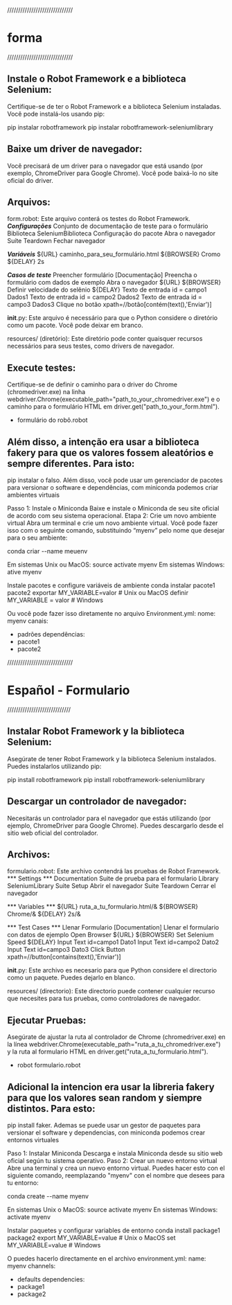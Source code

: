 //////////////////////////////
# forma
//////////////////////////////
## Instale o Robot Framework e a biblioteca Selenium:
Certifique-se de ter o Robot Framework e a biblioteca Selenium instaladas. Você pode instalá-los usando pip:

pip instalar robotframework
pip instalar robotframework-seleniumlibrary


## Baixe um driver de navegador:
Você precisará de um driver para o navegador que está usando (por exemplo, ChromeDriver para Google Chrome). Você pode baixá-lo no site oficial do driver.


## Arquivos:
form.robot: Este arquivo conterá os testes do Robot Framework.
***Configurações***
Conjunto de documentação de teste para o formulário
Biblioteca SeleniumBiblioteca
Configuração do pacote Abra o navegador
Suíte Teardown Fechar navegador

***Variáveis***
${URL} caminho_para_seu_formulário.html
${BROWSER} Cromo
${DELAY} 2s

***Casos de teste***
Preencher formulário
     [Documentação] Preencha o formulário com dados de exemplo
     Abra o navegador ${URL} ${BROWSER}
     Definir velocidade do selênio ${DELAY}
     Texto de entrada id = campo1 Dados1
     Texto de entrada id = campo2 Dados2
     Texto de entrada id = campo3 Dados3
     Clique no botão xpath=//botão[contém(text(),'Enviar')]


__init__.py: Este arquivo é necessário para que o Python considere o diretório como um pacote. Você pode deixar em branco.

resources/ (diretório): Este diretório pode conter quaisquer recursos necessários para seus testes, como drivers de navegador.

## Execute testes:
Certifique-se de definir o caminho para o driver do Chrome (chromedriver.exe) na linha webdriver.Chrome(executable_path="path_to_your_chromedriver.exe") e o caminho para o formulário HTML em driver.get("path_to_your_form.html").
- formulário do robô.robot


## Além disso, a intenção era usar a biblioteca fakery para que os valores fossem aleatórios e sempre diferentes. Para isto:
pip instalar o falso. Além disso, você pode usar um gerenciador de pacotes para versionar o software e dependências, com miniconda podemos criar ambientes virtuais


Passo 1: Instale o Miniconda
Baixe e instale o Miniconda de seu site oficial de acordo com seu sistema operacional.
Etapa 2: Crie um novo ambiente virtual
Abra um terminal e crie um novo ambiente virtual. Você pode fazer isso com o seguinte comando, substituindo “myenv” pelo nome que desejar para o seu ambiente:

conda criar --name meuenv

Em sistemas Unix ou MacOS: source activate myenv
Em sistemas Windows: ative myenv


Instale pacotes e configure variáveis ​​de ambiente
conda instalar pacote1 pacote2
exportar MY_VARIABLE=valor # Unix ou MacOS
definir MY_VARIABLE = valor # Windows

Ou você pode fazer isso diretamente no arquivo Environment.yml:
nome: myenv
canais:
   - padrões
dependências:
   - pacote1
   - pacote2



//////////////////////////////
# Español - Formulario
/////////////////////////////
## Instalar Robot Framework y la biblioteca Selenium:
Asegúrate de tener Robot Framework y la biblioteca Selenium instalados. Puedes instalarlos utilizando pip:

pip install robotframework
pip install robotframework-seleniumlibrary


## Descargar un controlador de navegador:
Necesitarás un controlador para el navegador que estás utilizando (por ejemplo, ChromeDriver para Google Chrome). Puedes descargarlo desde el sitio web oficial del controlador.


## Archivos:
formulario.robot: Este archivo contendrá las pruebas de Robot Framework.
*** Settings ***
Documentation   Suite de prueba para el formulario
Library          SeleniumLibrary
Suite Setup      Abrir el navegador
Suite Teardown   Cerrar el navegador

*** Variables ***
${URL}           ruta_a_tu_formulario.html/&
${BROWSER}       Chrome/&
${DELAY}         2s/&

*** Test Cases ***
Llenar Formulario
    [Documentation]  Llenar el formulario con datos de ejemplo
    Open Browser  ${URL}  ${BROWSER}
    Set Selenium Speed  ${DELAY}
    Input Text    id=campo1    Dato1
    Input Text    id=campo2    Dato2
    Input Text    id=campo3    Dato3
    Click Button  xpath=//button[contains(text(),'Enviar')]


__init__.py: Este archivo es necesario para que Python considere el directorio como un paquete. Puedes dejarlo en blanco.

resources/ (directorio): Este directorio puede contener cualquier recurso que necesites para tus pruebas, como controladores de navegador.

## Ejecutar Pruebas:
Asegúrate de ajustar la ruta al controlador de Chrome (chromedriver.exe) en la línea webdriver.Chrome(executable_path="ruta_a_tu_chromedriver.exe") y la ruta al formulario HTML en driver.get("ruta_a_tu_formulario.html").
- robot formulario.robot


## Adicional la intencion era usar la libreria fakery para que los valores sean random y siempre distintos. Para esto:
pip install faker. Ademas se puede usar un gestor de paquetes para versionar el software y dependencias, con miniconda podemos crear entornos virtuales


Paso 1: Instalar Miniconda
Descarga e instala Miniconda desde su sitio web oficial según tu sistema operativo.
Paso 2: Crear un nuevo entorno virtual
Abre una terminal y crea un nuevo entorno virtual. Puedes hacer esto con el siguiente comando, reemplazando "myenv" con el nombre que desees para tu entorno:

conda create --name myenv

En sistemas Unix o MacOS: source activate myenv
En sistemas Windows: activate myenv


Instalar paquetes y configurar variables de entorno
conda install package1 package2
export MY_VARIABLE=value  # Unix o MacOS
set MY_VARIABLE=value    # Windows

O puedes hacerlo directamente en el archivo environment.yml:
name: myenv
channels:
  - defaults
dependencies:
  - package1
  - package2


